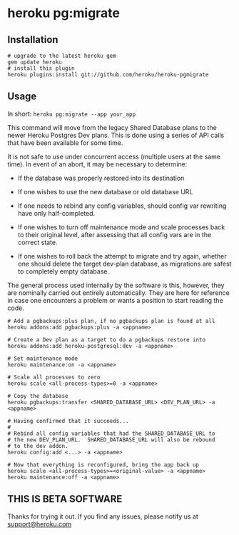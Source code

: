# heroku pg:migrate

## Installation

    # upgrade to the latest heroku gem
    gem update heroku
    # install this plugin
    heroku plugins:install git://github.com/heroku/heroku-pgmigrate

## Usage

In short: `heroku pg:migrate --app your_app`

This command will move from the legacy Shared Database plans to the
newer Heroku Postgres Dev plans.  This is done using a series of API
calls that have been available for some time. 

It is not safe to use under concurrent access (multiple users at the
same time).  In event of an abort, it may be necessary to determine:

  * If the database was properly restored into its destination

  * If one wishes to use the new database or old database URL

  * If one needs to rebind any config variables, should config var
    rewriting have only half-completed.

  * If one wishes to turn off maintenance mode and scale processes
    back to their original level, after assessing that all config vars
    are in the correct state.

  * If one wishes to roll back the attempt to migrate and try again,
    whether one should delete the target dev-plan database, as
    migrations are safest to completely empty database.

The general process used internally by the software is this, however,
they are nominally carried out entirely automatically.  They are here
for reference in case one encounters a problem or wants a position to
start reading the code.

    # Add a pgbackups:plus plan, if no pgbackups plan is found at all
    heroku addons:add pgbackups:plus -a <appname>

    # Create a Dev plan as a target to do a pgbackups restore into
    heroku addons:add heroku-postgresql:dev -a <appname>

    # Set maintenance mode
    heroku maintenance:on -a <appname>

    # Scale all processes to zero
    heroku scale <all-process-types>=0 -a <appname>

    # Copy the database
    heroku pgbackups:transfer <SHARED_DATABASE_URL> <DEV_PLAN_URL> -a <appname>

    # Having confirmed that it succeeds...
    #
    # Rebind all config variables that had the SHARED_DATABASE_URL to
    # the new DEV_PLAN_URL.  SHARED_DATABASE_URL will also be rebound
    # to the dev addon.
    heroku config:add <...> -a <appname>

    # Now that everything is reconfigured, bring the app back up
    heroku scale <all-process-types>=<original-value> -a <appname>
    heroku maintenance:off -a <appname>

## THIS IS BETA SOFTWARE

Thanks for trying it out. If you find any issues, please notify us at
support@heroku.com
